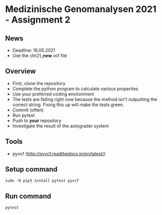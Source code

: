 # Medizinische Genomanalysen 2021 - Assignment 2

## News
* Deadline: 16.05.2021
* Use the chr21_**new**.vcf file

## Overview
* First, clone the repository
* Complete the python program to calculate various properties
* Use your preferred coding environment  
* The tests are failing right now because the method isn't outputting the correct string. Fixing this up will make the tests green.
* Commit (often)
* Run pytest
* Push to **your** repository
* Investigate the result of the autograder system

## Tools
* pyvcf (http://pyvcf.readthedocs.io/en/latest/)

## Setup command
`sudo -H pip3 install pytest pyvcf`

## Run command
`pytest`


